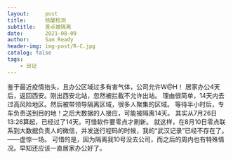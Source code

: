 ```yaml
---
layout:     post
title:      核酸检测
subtitle:   差点被隔离
date:       2021-08-09
author:     Sam Ready
header-img: img-post/R-C.jpg
catalog: false
tags:
    - 日记
---
```


鉴于最近疫情抬头，且办公区域过多有害气体，公司允许W@H！
居家办公4天后，返回西安。刚出西安北站，忽然被拦截不允许出站。
理由很简单，14天内去过高风险地区。然后被带领导隔离区域，很多人聚集的区域。
等待半小时后，专车负责送到目的地！之后大数据的人接应，可能被隔离14天。
其实从7月26日13:26算起，已经过了14天。可惜软件要零点才刷新。
就这样，在8月10日零点联系到大数据负责人的微信，并发送行程码的时候，我的“武汉记录”已经不存在了。
——虚惊一场。
可惜的是，因为隔离我10号没去公司，而之后的周内也有特殊情况。早知还应该一直居家办公好了。